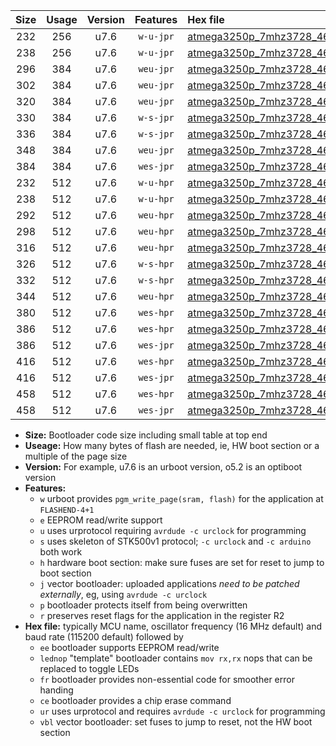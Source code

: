 |Size|Usage|Version|Features|Hex file|
|:-:|:-:|:-:|:-:|:--|
|232|256|u7.6|`w-u-jpr`|[atmega3250p_7mhz3728_460800bps_ur_vbl.hex](https://raw.githubusercontent.com/stefanrueger/urboot/main/atmega3250p_7mhz3728_460800bps_ur_vbl.hex)|
|238|256|u7.6|`w-u-jpr`|[atmega3250p_7mhz3728_460800bps_lednop_ur_vbl.hex](https://raw.githubusercontent.com/stefanrueger/urboot/main/atmega3250p_7mhz3728_460800bps_lednop_ur_vbl.hex)|
|296|384|u7.6|`weu-jpr`|[atmega3250p_7mhz3728_460800bps_ee_ur_vbl.hex](https://raw.githubusercontent.com/stefanrueger/urboot/main/atmega3250p_7mhz3728_460800bps_ee_ur_vbl.hex)|
|302|384|u7.6|`weu-jpr`|[atmega3250p_7mhz3728_460800bps_ee_lednop_ur_vbl.hex](https://raw.githubusercontent.com/stefanrueger/urboot/main/atmega3250p_7mhz3728_460800bps_ee_lednop_ur_vbl.hex)|
|320|384|u7.6|`weu-jpr`|[atmega3250p_7mhz3728_460800bps_ee_lednop_fr_ur_vbl.hex](https://raw.githubusercontent.com/stefanrueger/urboot/main/atmega3250p_7mhz3728_460800bps_ee_lednop_fr_ur_vbl.hex)|
|330|384|u7.6|`w-s-jpr`|[atmega3250p_7mhz3728_460800bps_vbl.hex](https://raw.githubusercontent.com/stefanrueger/urboot/main/atmega3250p_7mhz3728_460800bps_vbl.hex)|
|336|384|u7.6|`w-s-jpr`|[atmega3250p_7mhz3728_460800bps_lednop_vbl.hex](https://raw.githubusercontent.com/stefanrueger/urboot/main/atmega3250p_7mhz3728_460800bps_lednop_vbl.hex)|
|348|384|u7.6|`weu-jpr`|[atmega3250p_7mhz3728_460800bps_ee_lednop_fr_ce_ur_vbl.hex](https://raw.githubusercontent.com/stefanrueger/urboot/main/atmega3250p_7mhz3728_460800bps_ee_lednop_fr_ce_ur_vbl.hex)|
|384|384|u7.6|`wes-jpr`|[atmega3250p_7mhz3728_460800bps_ee_vbl.hex](https://raw.githubusercontent.com/stefanrueger/urboot/main/atmega3250p_7mhz3728_460800bps_ee_vbl.hex)|
|232|512|u7.6|`w-u-hpr`|[atmega3250p_7mhz3728_460800bps_ur.hex](https://raw.githubusercontent.com/stefanrueger/urboot/main/atmega3250p_7mhz3728_460800bps_ur.hex)|
|238|512|u7.6|`w-u-hpr`|[atmega3250p_7mhz3728_460800bps_lednop_ur.hex](https://raw.githubusercontent.com/stefanrueger/urboot/main/atmega3250p_7mhz3728_460800bps_lednop_ur.hex)|
|292|512|u7.6|`weu-hpr`|[atmega3250p_7mhz3728_460800bps_ee_ur.hex](https://raw.githubusercontent.com/stefanrueger/urboot/main/atmega3250p_7mhz3728_460800bps_ee_ur.hex)|
|298|512|u7.6|`weu-hpr`|[atmega3250p_7mhz3728_460800bps_ee_lednop_ur.hex](https://raw.githubusercontent.com/stefanrueger/urboot/main/atmega3250p_7mhz3728_460800bps_ee_lednop_ur.hex)|
|316|512|u7.6|`weu-hpr`|[atmega3250p_7mhz3728_460800bps_ee_lednop_fr_ur.hex](https://raw.githubusercontent.com/stefanrueger/urboot/main/atmega3250p_7mhz3728_460800bps_ee_lednop_fr_ur.hex)|
|326|512|u7.6|`w-s-hpr`|[atmega3250p_7mhz3728_460800bps.hex](https://raw.githubusercontent.com/stefanrueger/urboot/main/atmega3250p_7mhz3728_460800bps.hex)|
|332|512|u7.6|`w-s-hpr`|[atmega3250p_7mhz3728_460800bps_lednop.hex](https://raw.githubusercontent.com/stefanrueger/urboot/main/atmega3250p_7mhz3728_460800bps_lednop.hex)|
|344|512|u7.6|`weu-hpr`|[atmega3250p_7mhz3728_460800bps_ee_lednop_fr_ce_ur.hex](https://raw.githubusercontent.com/stefanrueger/urboot/main/atmega3250p_7mhz3728_460800bps_ee_lednop_fr_ce_ur.hex)|
|380|512|u7.6|`wes-hpr`|[atmega3250p_7mhz3728_460800bps_ee.hex](https://raw.githubusercontent.com/stefanrueger/urboot/main/atmega3250p_7mhz3728_460800bps_ee.hex)|
|386|512|u7.6|`wes-hpr`|[atmega3250p_7mhz3728_460800bps_ee_lednop.hex](https://raw.githubusercontent.com/stefanrueger/urboot/main/atmega3250p_7mhz3728_460800bps_ee_lednop.hex)|
|386|512|u7.6|`wes-jpr`|[atmega3250p_7mhz3728_460800bps_ee_lednop_vbl.hex](https://raw.githubusercontent.com/stefanrueger/urboot/main/atmega3250p_7mhz3728_460800bps_ee_lednop_vbl.hex)|
|416|512|u7.6|`wes-hpr`|[atmega3250p_7mhz3728_460800bps_ee_lednop_fr.hex](https://raw.githubusercontent.com/stefanrueger/urboot/main/atmega3250p_7mhz3728_460800bps_ee_lednop_fr.hex)|
|416|512|u7.6|`wes-jpr`|[atmega3250p_7mhz3728_460800bps_ee_lednop_fr_vbl.hex](https://raw.githubusercontent.com/stefanrueger/urboot/main/atmega3250p_7mhz3728_460800bps_ee_lednop_fr_vbl.hex)|
|458|512|u7.6|`wes-hpr`|[atmega3250p_7mhz3728_460800bps_ee_lednop_fr_ce.hex](https://raw.githubusercontent.com/stefanrueger/urboot/main/atmega3250p_7mhz3728_460800bps_ee_lednop_fr_ce.hex)|
|458|512|u7.6|`wes-jpr`|[atmega3250p_7mhz3728_460800bps_ee_lednop_fr_ce_vbl.hex](https://raw.githubusercontent.com/stefanrueger/urboot/main/atmega3250p_7mhz3728_460800bps_ee_lednop_fr_ce_vbl.hex)|

- **Size:** Bootloader code size including small table at top end
- **Useage:** How many bytes of flash are needed, ie, HW boot section or a multiple of the page size
- **Version:** For example, u7.6 is an urboot version, o5.2 is an optiboot version
- **Features:**
  + `w` urboot provides `pgm_write_page(sram, flash)` for the application at `FLASHEND-4+1`
  + `e` EEPROM read/write support
  + `u` uses urprotocol requiring `avrdude -c urclock` for programming
  + `s` uses skeleton of STK500v1 protocol; `-c urclock` and `-c arduino` both work
  + `h` hardware boot section: make sure fuses are set for reset to jump to boot section
  + `j` vector bootloader: uploaded applications *need to be patched externally*, eg, using `avrdude -c urclock`
  + `p` bootloader protects itself from being overwritten
  + `r` preserves reset flags for the application in the register R2
- **Hex file:** typically MCU name, oscillator frequency (16 MHz default) and baud rate (115200 default) followed by
  + `ee` bootloader supports EEPROM read/write
  + `lednop` "template" bootloader contains `mov rx,rx` nops that can be replaced to toggle LEDs
  + `fr` bootloader provides non-essential code for smoother error handing
  + `ce` bootloader provides a chip erase command
  + `ur` uses urprotocol and requires `avrdude -c urclock` for programming
  + `vbl` vector bootloader: set fuses to jump to reset, not the HW boot section
